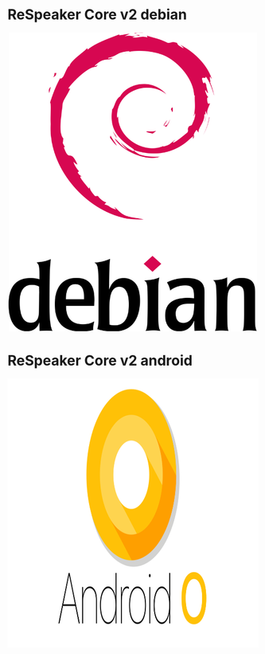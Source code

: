 # ReSpeaker Core v2 debian 

<p align="center" href="respeaker_core_v2_debian_changelog.md">
    <img src="pics/debian.png" width="500" height="600" />
</p>

# ReSpeaker Core v2 android

<p align="center" href="respeaker_core_v2_android_changelog.md">
    <img src="pics/android-o-hero.png" width="960" height="540" />
</p>

